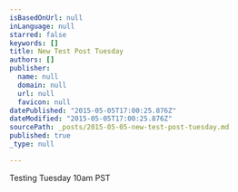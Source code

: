 ```yaml
---
isBasedOnUrl: null
inLanguage: null
starred: false
keywords: []
title: New Test Post Tuesday
authors: []
publisher:
  name: null
  domain: null
  url: null
  favicon: null
datePublished: "2015-05-05T17:00:25.876Z"
dateModified: "2015-05-05T17:00:25.876Z"
sourcePath: _posts/2015-05-05-new-test-post-tuesday.md
published: true
_type: null

---
```

Testing Tuesday 10am PST
